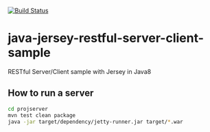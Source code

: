 [![Build Status](https://travis-ci.org/iwag/java-jersey-restful-server-client-sample.svg?branch=master)](https://travis-ci.org/iwag/java-jersey-restful-server-client-sample)

# java-jersey-restful-server-client-sample
RESTful Server/Client sample with Jersey in Java8

## How to run a server

```bash
cd projserver
mvn test clean package
java -jar target/dependency/jetty-runner.jar target/*.war
```

